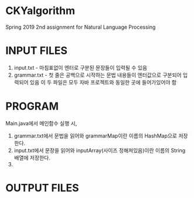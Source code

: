 # CKYalgorithm
Spring 2019 2nd assignment for Natural Language Processing

# INPUT FILES
1. input.txt - 마침표없이 엔터로 구분된 문장들이 입력될 수 있음
2. grammar.txt - 첫 줄은 공백으로 시작하는 문법 내용들이 엔터값으로 구분되어 입력되어 있음
이 두 파일은 모두 자바 프로젝트와 동일한 곳에 들어가있어야 함

# PROGRAM
Main.java에서 메인함수 실행 시,
1. grammar.txt에서 문법을 읽어와 grammarMap이란 이름의 HashMap으로 저장한다.
2. input.txt에서 문장을 읽어와 inputArray(사이즈 정해져있음)이란 이름의 String 배열에 저장한다.
3. 

# OUTPUT FILES

